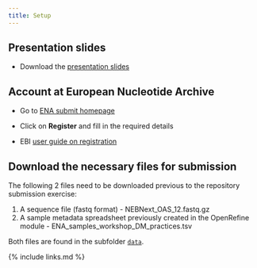 ```yaml
---
title: Setup
---
```

## Presentation slides
* Download the [presentation slides](/files/module-repository-submission-dm-practice.pdf)

## Account at European Nucleotide Archive

* Go to [ENA submit homepage](https://www.ebi.ac.uk/ena/submit/webin/#)

* Click on **Register** and fill in the required details

* EBI [user guide on registration](https://ena-docs.readthedocs.io/en/latest/submit/general-guide/registration.html)

## Download the necessary files for submission
The following 2 files need to be downloaded previous to the repository submission exercise:  
1. A sequence file (fastq format) - NEBNext_OAS_12.fastq.gz
2. A sample metadata spreadsheet previously created in the OpenRefine module - ENA_samples_workshop_DM_practices.tsv

Both files are found in the subfolder [`data`](./data/).

{% include links.md %}
